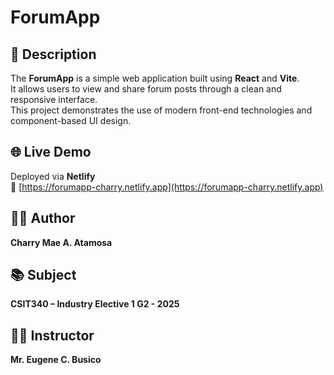 # ForumApp

## 📘 Description
The **ForumApp** is a simple web application built using **React** and **Vite**.  
It allows users to view and share forum posts through a clean and responsive interface.  
This project demonstrates the use of modern front-end technologies and component-based UI design.

## 🌐 Live Demo
Deployed via **Netlify**  
🔗 [https://forumapp-charry.netlify.app](https://forumapp-charry.netlify.app)

## 👩‍💻 Author
**Charry Mae A. Atamosa**

## 📚 Subject
**CSIT340 – Industry Elective 1 G2 - 2025**

## 🧑‍🏫 Instructor
**Mr. Eugene C. Busico**

